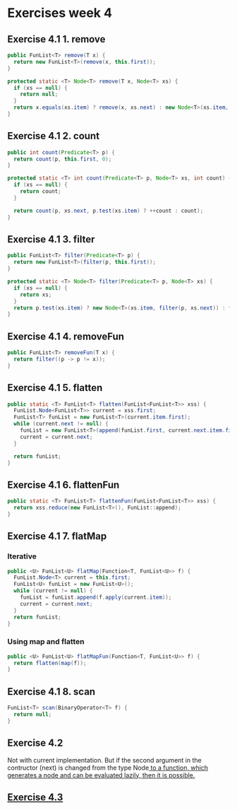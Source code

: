 # Exercises week 4

## Exercise 4.1 1. remove

```java
public FunList<T> remove(T x) {
  return new FunList<T>(remove(x, this.first));
}

protected static <T> Node<T> remove(T x, Node<T> xs) {
  if (xs == null) {
    return null;
  }
  return x.equals(xs.item) ? remove(x, xs.next) : new Node<T>(xs.item, remove(x, xs.next));
}
```

## Exercise 4.1 2. count

```java
public int count(Predicate<T> p) {
  return count(p, this.first, 0);
}

protected static <T> int count(Predicate<T> p, Node<T> xs, int count) {
  if (xs == null) {
    return count;
  }

  return count(p, xs.next, p.test(xs.item) ? ++count : count);
}
```

## Exercise 4.1 3. filter

```java
public FunList<T> filter(Predicate<T> p) {
  return new FunList<T>(filter(p, this.first));
}

protected static <T> Node<T> filter(Predicate<T> p, Node<T> xs) {
  if (xs == null) {
    return xs;
  }
  return p.test(xs.item) ? new Node<T>(xs.item, filter(p, xs.next)) : filter(p, xs.next);
}
```

## Exercise 4.1 4. removeFun

```java
public FunList<T> removeFun(T x) {
  return filter((p -> p != x));
}
```

## Exercise 4.1 5. flatten

```java
public static <T> FunList<T> flatten(FunList<FunList<T>> xss) {
  FunList.Node<FunList<T>> current = xss.first;
  FunList<T> funList = new FunList<T>(current.item.first);
  while (current.next != null) {
    funList = new FunList<T>(append(funList.first, current.next.item.first));
    current = current.next;
  }

  return funList;
}
```

## Exercise 4.1 6. flattenFun

```java
public static <T> FunList<T> flattenFun(FunList<FunList<T>> xss) {
  return xss.reduce(new FunList<T>(), FunList::append);
}
```

## Exercise 4.1 7. flatMap

### Iterative

```java
public <U> FunList<U> flatMap(Function<T, FunList<U>> f) {
  FunList.Node<T> current = this.first;
  FunList<U> funList = new FunList<U>();
  while (current != null) {
    funList = funList.append(f.apply(current.item));
    current = current.next;
  }
  return funList;
}
```

### Using map and flatten

```java
public <U> FunList<U> flatMapFun(Function<T, FunList<U>> f) {
  return flatten(map(f));
}
```

## Exercise 4.1 8. scan

```java
FunList<T> scan(BinaryOperator<T> f) {
  return null;
}
```

## Exercise 4.2

Not with current implementation. But if the second argument in the contructor (next) is changed from the type Node<U> to a function, which generates a node and can be evaluated lazily, then it is possible.

## Exercise 4.3

